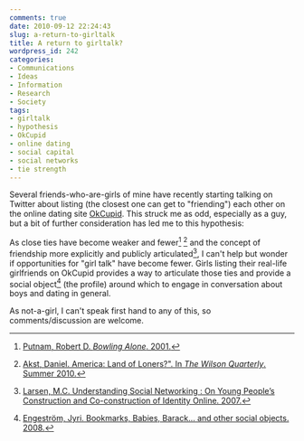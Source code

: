 ```yaml
---
comments: true
date: 2010-09-12 22:24:43
slug: a-return-to-girltalk
title: A return to girltalk?
wordpress_id: 242
categories:
- Communications
- Ideas
- Information
- Research
- Society
tags:
- girltalk
- hypothesis
- OkCupid
- online dating
- social capital
- social networks
- tie strength
---
```


Several friends-who-are-girls of mine have recently starting talking on Twitter about listing (the closest one can get to "friending") each other on the online dating site [OkCupid](http://okcupid.com). This struck me as odd, especially as a guy, but a bit of further consideration has led me to this hypothesis:

As close ties have become weaker and fewer[^putnam] [^2] and the concept of friendship more explicitly and publicly articulated[^3], I can't help but wonder if opportunities for "girl talk" have become fewer. Girls listing their real-life girlfriends on OkCupid provides a way to articulate those ties and provide a social object[^4] (the profile) around which to engage in conversation about boys and dating in general.

As not-a-girl, I can't speak first hand to any of this, so comments/discussion are welcome.

[^putnam]: [Putnam, Robert D. _Bowling Alone_. 2001.](http://books.google.com/books?hl=en&lr=&id=rd2ibodep7UC&oi=fnd&pg=PA15&dq=putnam+bowling+alone&ots=G2LbpYnrRZ&sig=6DyxmDHNu2nPFMpeg3HvmzSuEs4#v=onepage&q&f=false)

[^2]: [Akst, Daniel. America: Land of Loners?". In _The Wilson Quarterly_. Summer 2010.](http://www.wilsonquarterly.com/article.cfm?AID=1631)

[^3]: [Larsen, M.C. Understanding Social Networking : On Young People’s Construction and Co-construction of Identity Online. 2007.](http://go2.wordpress.com/?id=725X1342&site=malenel.wordpress.com&url=http%3A%2F%2Fwww.ell.aau.dk%2Ffileadmin%2Fuser_upload%2Fdocuments%2Fstaff%2FMalene_Larsen_-_Documents%2FPaper_Malene_Charlotte_Larsen_REVISED_version_Sep07.pdf&sref=http%3A%2F%2Fmalenel.wordpress.com%2Fpublications%2F)

[^4]: [Engeström, Jyri. Bookmarks, Babies, Barack... and other social objects. 2008.](http://www.slideshare.net/jyri/bookmarks-babies-barack-and-other-social-objects-presentation)